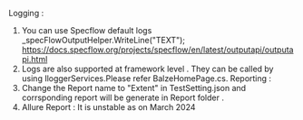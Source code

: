 ﻿Logging :
 1. You can use Specflow default logs 
    _specFlowOutputHelper.WriteLine("TEXT");
    https://docs.specflow.org/projects/specflow/en/latest/outputapi/outputapi.html
 2. Logs are also supported at framework level . They can be called by using IloggerServices.Please refer BalzeHomePage.cs.
 Reporting :
1. Change the Report name to "Extent" in TestSetting.json  and corrsponding report will be
   generate in Report folder .
2. Allure Report : It is unstable as on March 2024